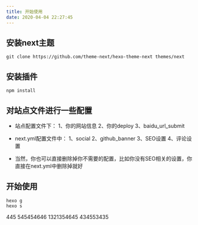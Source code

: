 ```yaml
---
title: 开始使用
date: 2020-04-04 22:27:45
---
```


## 安装next主题

```
git clone https://github.com/theme-next/hexo-theme-next themes/next
```

## 安装插件

```
npm install
```
## 对站点文件进行一些配置

- 站点配置文件下：
  1、你的网站信息
  2、你的deploy
  3、baidu_url_submit
- next.yml配置文件中：
  1、social
  2、github_banner
  3、SEO设置 
  4、评论设置

- 当然，你也可以直接删除掉你不需要的配置，比如你没有SEO相关的设置，你直接在next.yml中删除掉就好

## 开始使用

```
hexo g
hexo s
```
445
545454646
1321354645
434553435

